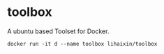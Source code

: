 # toolbox

A ubuntu based Toolset for Docker.

    docker run -it d --name toolbox lihaixin/toolbox
